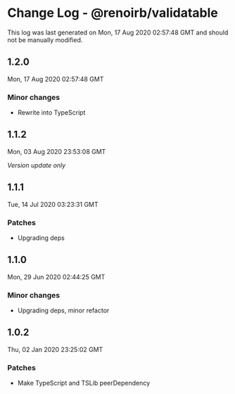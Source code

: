 # Change Log - @renoirb/validatable

This log was last generated on Mon, 17 Aug 2020 02:57:48 GMT and should not be manually modified.

## 1.2.0
Mon, 17 Aug 2020 02:57:48 GMT

### Minor changes

- Rewrite into TypeScript

## 1.1.2
Mon, 03 Aug 2020 23:53:08 GMT

*Version update only*

## 1.1.1
Tue, 14 Jul 2020 03:23:31 GMT

### Patches

- Upgrading deps

## 1.1.0
Mon, 29 Jun 2020 02:44:25 GMT

### Minor changes

- Upgrading deps, minor refactor

## 1.0.2
Thu, 02 Jan 2020 23:25:02 GMT

### Patches

- Make TypeScript and TSLib peerDependency

